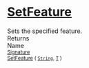 # [SetFeature](./Signature-100663443.md)

Sets the specified feature.
<br>
Returns<img width=500/>Name
<br>
<sub>[Signature](./../Signature.md)</sub><img width=500/><sub>[SetFeature](./Signature-100663443.md) ( [`String`](https://docs.microsoft.com/en-us/dotnet/api/System.String), [`T`](./Signature-100663443.md) )</sub><br>


